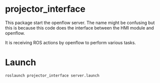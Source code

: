 # projector_interface

This package start the openflow server. The name might be confusing but this is because this code does the interface between the HMI module and openflow.

It is receiving ROS actions by openflow to perform various tasks.

# Launch

```
roslaunch projector_interface server.launch
```
